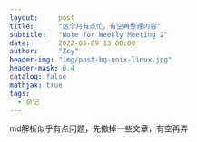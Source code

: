 ```yaml
---
layout:     post
title:      "这个月有点忙，有空再整理内容"
subtitle:   "Note for Weekly Meeting 2"
date:       2022-05-09 13:08:00
author:     "Zcy"
header-img: "img/post-bg-unix-linux.jpg"
header-mask: 0.4
catalog: false
mathjax: true
tags:
  - 杂记
---
```

md解析似乎有点问题，先撤掉一些文章，有空再弄
<!-- 
## 简介

本次会议是对论文 **AdvDrop: Adversarial Attack to DNNs by Dropping Information** 的讨论解读。这篇论文提出了一种新的对抗样本攻击方法。

## 攻击方法

传统对抗样本攻击是在图片中加入微小扰动使得分类结果受到影响。而本论文提出了一种在尽可能小地影响人眼观察的差距，去除图片中那些重要信息，导致图片分类结果出现错误。论文将这种攻击方法命名为 **AdvDrop**。

<img src='/img/in-post/meeting/advdrop.png'>

### JPEG压缩方法

你可能会很疑惑为什么说论文要先说JPEG压缩方法？因为该攻击的攻击方式和压缩方法有很大的共同之处。

#### 傅立叶变换

**傅里叶变换可以理解为一段序列信息的另外一种呈现方式，在变换过程中总信息量保持不变。**

<img src='/img/in-post/meeting/fuliye.png'>

傅立叶变换虽然没有提供新的信息，但是通过改变信息的呈现方式，提供了一个从全局到细节的分析角度，傅立叶变换的低频信息，对应于整体面貌，傅立叶变换的高频信息则对应于具体细节。在频率域下，人眼对高频信息不敏感，从而可以丢弃部分高频信息来使得压缩更顺利。

#### 二维DCT

将一个图片切成8x8的小块，每个小块可以由64个余弦函数表示。即这64个cos函数可以视为一个空间的基底，这个8x8的小块可以由矩阵D对应元素相乘并求和得到。DCT过程就是求D的过程。

这个过程是可逆的。即我们可以通过一个图片求出它的D，也可以根据D恢复出它的图片来。在D矩阵中，低频信息偏向矩阵的左上角，高频信息偏向矩阵的右下角。

### 攻击

求出D后，除以一个量化矩阵Q。该矩阵用来控制将哪些高频信息丢弃。压缩质量越低，Q就越大，结果出现的0就越多，也就是被丢弃的信息越多。

<img src='/img/in-post/meeting/advdrop2.png'>

本论文就是对Q进行训练，但是Q是四舍五入不可微咋办？于是论文提出了一个自己的四舍五入函数$Q_{diff}$，使其可微，从而可以进行训练。

<img src='/img/in-post/meeting/advdropQL.png'>
 -->
